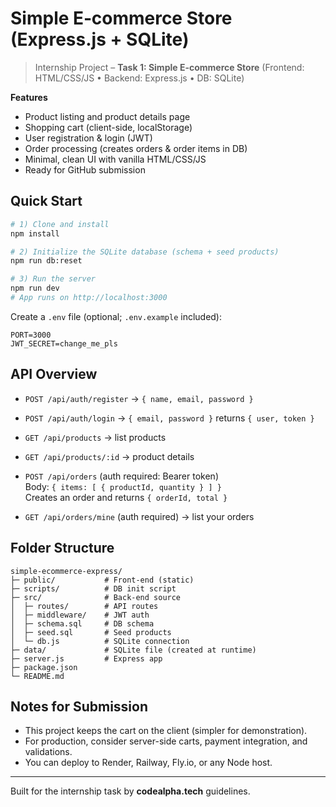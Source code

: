 # Simple E‑commerce Store (Express.js + SQLite)

> Internship Project – **Task 1: Simple E-commerce Store** (Frontend: HTML/CSS/JS • Backend: Express.js • DB: SQLite)

**Features**  
- Product listing and product details page  
- Shopping cart (client-side, localStorage)  
- User registration & login (JWT)  
- Order processing (creates orders & order items in DB)  
- Minimal, clean UI with vanilla HTML/CSS/JS  
- Ready for GitHub submission

## Quick Start

```bash
# 1) Clone and install
npm install

# 2) Initialize the SQLite database (schema + seed products)
npm run db:reset

# 3) Run the server
npm run dev
# App runs on http://localhost:3000
```

Create a `.env` file (optional; `.env.example` included):

```
PORT=3000
JWT_SECRET=change_me_pls
```

## API Overview

- `POST /api/auth/register` → `{ name, email, password }`  
- `POST /api/auth/login` → `{ email, password }` returns `{ user, token }`

- `GET /api/products` → list products  
- `GET /api/products/:id` → product details

- `POST /api/orders` (auth required: Bearer token)  
  Body: `{ items: [ { productId, quantity } ] }`  
  Creates an order and returns `{ orderId, total }`

- `GET /api/orders/mine` (auth required) → list your orders

## Folder Structure

```
simple-ecommerce-express/
├─ public/           # Front-end (static)
├─ scripts/          # DB init script
├─ src/              # Back-end source
│  ├─ routes/        # API routes
│  ├─ middleware/    # JWT auth
│  ├─ schema.sql     # DB schema
│  ├─ seed.sql       # Seed products
│  └─ db.js          # SQLite connection
├─ data/             # SQLite file (created at runtime)
├─ server.js         # Express app
├─ package.json
└─ README.md
```

## Notes for Submission

- This project keeps the cart on the client (simpler for demonstration).  
- For production, consider server-side carts, payment integration, and validations.
- You can deploy to Render, Railway, Fly.io, or any Node host.

---

Built for the internship task by **codealpha.tech** guidelines.
